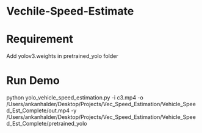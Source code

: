 # Vechile-Speed-Estimate

# Requirement 

Add yolov3.weights in pretrained_yolo folder


# Run Demo

python yolo_vehicle_speed_estimation.py -i c3.mp4 -o /Users/ankanhalder/Desktop/Projects/Vec_Speed_Estimation/Vehicle_Speed_Est_Complete/out.mp4  -y /Users/ankanhalder/Desktop/Projects/Vec_Speed_Estimation/Vehicle_Speed_Est_Complete/pretrained_yolo
